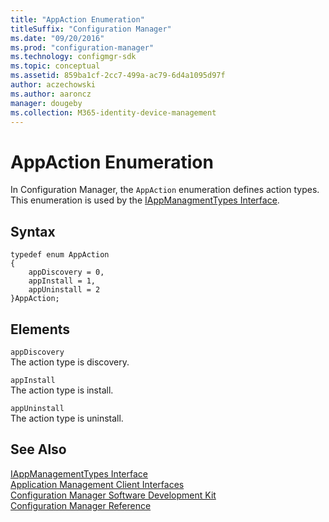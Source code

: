 ```yaml
---
title: "AppAction Enumeration"
titleSuffix: "Configuration Manager"
ms.date: "09/20/2016"
ms.prod: "configuration-manager"
ms.technology: configmgr-sdk
ms.topic: conceptual
ms.assetid: 859ba1cf-2cc7-499a-ac79-6d4a1095d97f
author: aczechowski
ms.author: aaroncz
manager: dougeby
ms.collection: M365-identity-device-management
---
```

# AppAction Enumeration
In Configuration Manager, the `AppAction` enumeration defines action types. This enumeration is used by the [IAppManagmentTypes Interface](../../../../../develop/reference/core/clients/client-classes/iappmanagementtypes-interface.md).  

## Syntax  

```  
typedef enum AppAction  
{  
    appDiscovery = 0,   
    appInstall = 1,   
    appUninstall = 2  
}AppAction;  
```  

## Elements  
 `appDiscovery`  
 The action type is discovery.  

 `appInstall`  
 The action type is install.  

 `appUninstall`  
 The action type is uninstall.  

## See Also  
 [IAppManagementTypes Interface](../../../../../develop/reference/core/clients/client-classes/iappmanagementtypes-interface.md)   
 [Application Management Client Interfaces](../../../../../develop/reference/core/clients/client-classes/application-management-client-interfaces.md)   
 [Configuration Manager Software Development Kit](../../../../../develop/core/misc/system-center-configuration-manager-sdk.md)   
 [Configuration Manager Reference](../../../../../develop/reference/configuration-manager-reference.md)
